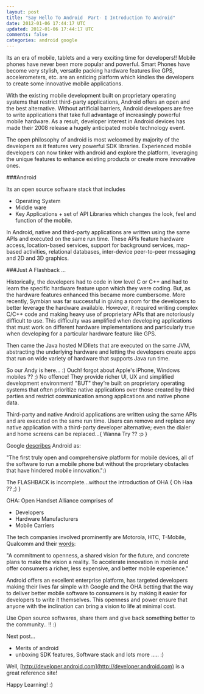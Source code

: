 ```yaml
---           
layout: post
title: "Say Hello To Android  Part- I Introduction To Android"
date: 2012-01-06 17:44:17 UTC
updated: 2012-01-06 17:44:17 UTC
comments: false
categories: android google
---
```

  Its an era of mobile, tablets and a very exciting time for developers!! Mobile phones have never been more popular and powerful. Smart Phones have become very stylish, versatile packing hardware features like GPS, accelerometers, etc. are an enticing platform which kindles the developers to create some innovative mobile applications.

  With the existing mobile development built on proprietary operating systems that restrict third-party applications, Android offers an open and the best alternative. Without artificial barriers, Android developers are free to write applications that take full advantage of increasingly powerful mobile hardware. As a result, developer interest in Android devices has made their 2008 release a hugely anticipated mobile technology event.

  The open philosophy of android is most welcomed by majority of the developers as it features very powerful SDK libraries. Experienced mobile developers can now tinker with android and explore the platform, leveraging the unique features to enhance existing products or create more innovative ones.

###Android

  Its an open source software stack that includes

* Operating System
* Middle ware
* Key Applications + set of API Libraries which changes the look, feel and function of the mobile.

In Android, native and third-party applications are written using the same APIs and executed on the same run time. These APIs feature hardware access, location-based services, support for background services, map-based activities, relational databases, inter-device peer-to-peer messaging and 2D and 3D graphics.

###Just A Flashback ...

 Historically, the developers had to code in low level C or C++ and had to learn the specific hardware feature upon which they were coding. But, as the hardware features enhanced this became more cumbersome. More recently, Symbian was far successful in giving a room for the developers to better leverage the hardware available. However, it required writing complex C/C++ code and making heavy use of proprietary APIs that are notoriously difficult to use. This difficulty was amplified when developing applications that must work on different hardware implementations and  particularly true when developing for a particular hardware feature like GPS.

Then came the Java hosted MIDIlets that are executed on the same JVM, abstracting the underlying hardware and letting the developers create apps that run on wide variety of hardware that supports Java run time.

So our Andy is here... :) Ouch! forgot about Apple's iPhone, Windows mobiles ?? ;) No offence!
They provide richer UI, UX and simplified development environment! "BUT" they’re built on proprietary operating systems that often prioritize native applications over those created by third parties and restrict communication among applications and native phone data.

Third-party and native Android applications are written using the same APIs and are executed on the same run time. Users can remove and replace any native application with a third-party developer alternative; even the dialer and home screens can be replaced...{ Wanna Try ?? :p }

  Google [describes](http://googleblog.blogspot.com/2007/11/wheres-my-gphone.html) Android as:

"The first truly open and comprehensive platform for mobile devices, all of the software to run a mobile phone but without the proprietary obstacles that have hindered mobile innovation.":)

The FLASHBACK is incomplete...without the introduction of OHA { Oh Haa ??  ;) }

OHA: Open Handset Alliance comprises of

* Developers
* Hardware Manufacturers
* Mobile Carriers

The tech companies involved prominently are Motorola, HTC, T-Mobile, Qualcomm and their [words](http://www.openhandsetalliance.com/oha_faq.html):

"A commitment to openness, a shared vision for the future, and concrete plans to make the vision a reality. To accelerate innovation in mobile and offer consumers a richer, less expensive, and better
mobile experience."
                

Android offers an excellent enterprise platform, has targeted developers making their lives far simple with Google and the OHA betting that the way to deliver
better mobile software to consumers is by making it easier for developers to write it themselves. This openness and power ensure that anyone with the inclination can bring a vision to life at minimal cost.

Use Open source softwares, share them and give back something better to the community.. !! :)

Next post...

* Merits of android
* unboxing SDK features, Software stack and lots more ..... :)


Well, [http://developer.android.com](http://developer.android.com) is a great reference site!
                                       
Happy Learning! :)

